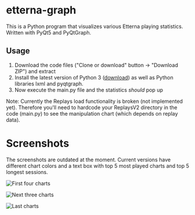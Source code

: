 # etterna-graph
This is a Python program that visualizes various Etterna playing statistics. Written with PyQt5 and PyQtGraph.

## Usage
1. Download the code files ("Clone or download" button -> "Download ZIP") and extract
2. Install the latest version of Python 3 ([download](https://www.python.org/downloads/release/python-373/)) as well as Python libraries lxml and pyqtgraph.
3. Now execute the main.py file and the statistics _should_ pop up

Note: Currently the Replays load functionality is broken (not implemented yet). Therefore you'll need to hardcode your ReplaysV2 directory in the code (main.py) to see the manipulation chart (which depends on replay data).

# Screenshots
The screenshots are outdated at the moment. Current versions have different chart colors and a text box with top 5 most played charts and top 5 longest sessions.

![First four charts](https://imgur.com/lyivvxU.jpg)

![Next three charts](https://imgur.com/Eaf8vwm.jpg)

![Last charts](https://imgur.com/dHMytqA.jpg)
